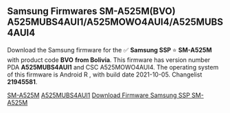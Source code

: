 <h2>Samsung Firmwares SM-A525M(BVO) A525MUBS4AUI1/A525MOWO4AUI4/A525MUBS4AUI4</h2>
Download the Samsung firmware for the ✅ <strong>Samsung SSP </strong> ⭐ <strong>SM-A525M</strong> with product code <strong>BVO</strong> <strong> from Bolivia</strong>. This firmware has version number PDA <strong>A525MUBS4AUI1</strong> and CSC A525MOWO4AUI4. The operating system of this firmware is Android R , with build date 2021-10-05. Changelist <strong>21945581</strong>.


[SM-A525M](https://samfirm.shop/samsung/model/SM-A525M)
[A525MUBS4AUI1](https://samfirm.shop/samsung/pda/A525MUBS4AUI1)
[Download Firmware Samsung SSP SM-A525M](https://samfirm.shop/samsung/firmware/462347)
